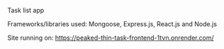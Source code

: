 Task list app

Frameworks/libraries used: Mongoose, Express.js, React.js and Node.js

Site running on: https://peaked-thin-task-frontend-1tvn.onrender.com/
